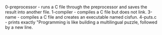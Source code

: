 0-preprocessor - runs a C file through the preprocessor and saves the result into another file.
1-compiler - compiles a C file but does not link.
3-name - compiles a C file and creates an executable named cisfun.
4-puts.c - prints exactly "Programming is like building a multilingual puzzle, followed by a new line.
